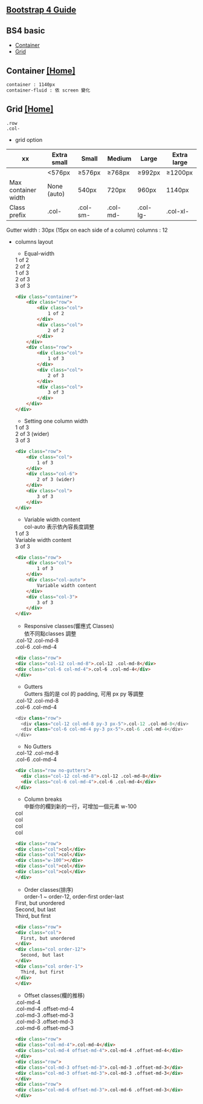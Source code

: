## [Bootstrap 4 Guide](./bootstrap4_guide.md)
<!DOCTYPE html>
<html>
<head>
	<meta charset="UTF-8">
	<meta name="viewport" content="width=device-width, initial-scale=1.0">
	<meta http-equiv="X-UA-Compatible" content="ie=edge">
	<link rel="stylesheet" href="https://stackpath.bootstrapcdn.com/bootstrap/4.3.1/css/bootstrap.min.css" integrity="sha384-ggOyR0iXCbMQv3Xipma34MD+dH/1fQ784/j6cY/iJTQUOhcWr7x9JvoRxT2MZw1T" crossorigin="anonymous">
	<title>BS4 basic</title>
</head>
<body>

<!-- Optional JavaScript -->
<!-- jQuery first, then Popper.js, then Bootstrap JS -->
<script src="https://code.jquery.com/jquery-3.3.1.slim.min.js" integrity="sha384-q8i/X+965DzO0rT7abK41JStQIAqVgRVzpbzo5smXKp4YfRvH+8abtTE1Pi6jizo" crossorigin="anonymous"></script>
<script src="https://cdnjs.cloudflare.com/ajax/libs/popper.js/1.14.7/umd/popper.min.js" integrity="sha384-UO2eT0CpHqdSJQ6hJty5KVphtPhzWj9WO1clHTMGa3JDZwrnQq4sF86dIHNDz0W1" crossorigin="anonymous"></script>
<script src="https://stackpath.bootstrapcdn.com/bootstrap/4.3.1/js/bootstrap.min.js" integrity="sha384-JjSmVgyd0p3pXB1rRibZUAYoIIy6OrQ6VrjIEaFf/nJGzIxFDsf4x0xIM+B07jRM" crossorigin="anonymous"></script>
</body>
</html>

## BS4 basic
* [Container](#Container)
* [Grid](#Grid)

<a id="Container"></a>
## Container [[Home]](#) 
```html
container : 1140px
container-fluid : 依 screen 變化
```

<a id="Grid"></a>
## Grid [[Home]](#) 
```
.row
.col-
```

* grid option  

xx      |Extra small|Small |Medium|Large |Extra large
--------|-----------|------|------|------|-----------
			|<576px   |≥576px|≥768px|≥992px|≥1200px
Max container width|None (auto)|540px|  720px|960px|1140px
Class prefix|.col-|.col-sm-|.col-md-|.col-lg-|.col-xl-

Gutter width : 30px (15px on each side of a column)
columns : 12

* columns layout  
	* Equal-width  
	<div class="container">
		<div class="row bg-light mb-2">
			<div class="col border ">
				1 of 2
			</div>
			<div class="col border">
				2 of 2
			</div>
		</div>
		<div class="row bg-light mb-2">
			<div class="col border">
				1 of 3
			</div>
			<div class="col border">
				2 of 3
			</div>
			<div class="col border">
				3 of 3
			</div>
		</div>
	</div>

	```html
	<div class="container">
		<div class="row">
			<div class="col">
				1 of 2
			</div>
			<div class="col">
				2 of 2
			</div>
		</div>
		<div class="row">
			<div class="col">
				1 of 3
			</div>
			<div class="col">
				2 of 3
			</div>
			<div class="col">
				3 of 3
			</div>
		</div>
	</div>
	```

	* Setting one column width  
	<div class="row bg-light mb-2">
		<div class="col border">
			1 of 3
		</div>
		<div class="col-6 border">
			2 of 3 (wider)
		</div>
		<div class="col border">
			3 of 3
		</div>
	</div>

	```html
	<div class="row">
		<div class="col">
			1 of 3
		</div>
		<div class="col-6">
			2 of 3 (wider)
		</div>
		<div class="col">
			3 of 3
		</div>
	</div>
	```

	* Variable width content  
	col-auto 表示依內容長度調整  
	<div class="row bg-light mb-2">
		<div class="col border">
			1 of 3
		</div>
		<div class="col-auto border">
			Variable width content
		</div>
		<div class="col-3 border">
			3 of 3
		</div>
	</div>

	```html
	<div class="row">
		<div class="col">
			1 of 3
		</div>
		<div class="col-auto">
			Variable width content
		</div>
		<div class="col-3">
			3 of 3
		</div>
	</div>
	```

	* Responsive classes(響應式 Classes)  
	依不同點classes 調整  
  <div class="row bg-light mb-2">
    <div class="col-12 col-md-8 border">.col-12 .col-md-8</div>
    <div class="col-6 col-md-4 border">.col-6 .col-md-4</div>
  </div>

	```html
  <div class="row">
    <div class="col-12 col-md-8">.col-12 .col-md-8</div>
    <div class="col-6 col-md-4">.col-6 .col-md-4</div>
  </div>
	```

	* Gutters  
	Gutters 指的是 col 的 padding, 可用 px py 等調整  
  <div class="row bg-light mb-2">
    <div class="col-12 col-md-8 py-3 px-5 border">.col-12 .col-md-8</div>
    <div class="col-6 col-md-4 py-3 px-5 border">.col-6 .col-md-4</div>
  </div>

  ```python
  <div class="row">
    <div class="col-12 col-md-8 py-3 px-5">.col-12 .col-md-8</div>
    <div class="col-6 col-md-4 py-3 px-5">.col-6 .col-md-4</div>
  </div>
  ```

	* No Gutters
  <div class="row no-gutters bg-light b-2">
    <div class="col-12 col-md-8 border">.col-12 .col-md-8</div>
    <div class="col-6 col-md-4 border">.col-6 .col-md-4</div>
  </div>

  ```html
  <div class="row no-gutters">
    <div class="col-12 col-md-8">.col-12 .col-md-8</div>
    <div class="col-6 col-md-4">.col-6 .col-md-4</div>
  </div>
  ```

	* Column breaks  
	中斷你的欄到新的一行，可增加一個元素 w-100   
  <div class="row bg-light mb-2">
    <div class="col border">col</div>
    <div class="col border">col</div>
    <div class="w-100"></div>
    <div class="col border">col</div>
    <div class="col border">col</div>
  </div>

	```html
  <div class="row">
    <div class="col">col</div>
    <div class="col">col</div>
    <div class="w-100"></div>
    <div class="col">col</div>
    <div class="col">col</div>
  </div>
	```

	* Order classes(排序)  
	order-1 ~ order-12, order-first order-last  
  <div class="row bg-light mb-2">
    <div class="col border">
      First, but unordered
    </div>
    <div class="col order-12 border">
      Second, but last
    </div>
    <div class="col order-1 border">
      Third, but first
    </div>
  </div>

	```html
  <div class="row">
    <div class="col">
      First, but unordered
    </div>
    <div class="col order-12">
      Second, but last
    </div>
    <div class="col order-1">
      Third, but first
    </div>
  </div>
	```

	* Offset classes(欄的推移) 
  <div class="row bg-light mb-2">
    <div class="col-md-4 border">.col-md-4</div>
    <div class="col-md-4 offset-md-4 border">.col-md-4 .offset-md-4</div>
  </div>
  <div class="row bg-light mb-2">
    <div class="col-md-3 offset-md-3 border">.col-md-3 .offset-md-3</div>
    <div class="col-md-3 offset-md-3 border">.col-md-3 .offset-md-3</div>
  </div>
  <div class="row bg-light mb-2">
    <div class="col-md-6 offset-md-3 border">.col-md-6 .offset-md-3</div>
  </div>

	```html
  <div class="row">
    <div class="col-md-4">.col-md-4</div>
    <div class="col-md-4 offset-md-4">.col-md-4 .offset-md-4</div>
  </div>
  <div class="row">
    <div class="col-md-3 offset-md-3">.col-md-3 .offset-md-3</div>
    <div class="col-md-3 offset-md-3">.col-md-3 .offset-md-3</div>
  </div>
  <div class="row">
    <div class="col-md-6 offset-md-3">.col-md-6 .offset-md-3</div>
  </div>
	```

